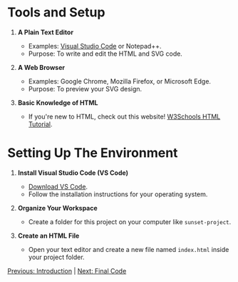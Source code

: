 <h1>Tools and Setup</h1>

1. **A Plain Text Editor**
   - Examples: [Visual Studio Code](https://code.visualstudio.com/) or Notepad++.
   - Purpose: To write and edit the HTML and SVG code.

2. **A Web Browser**
   - Examples: Google Chrome, Mozilla Firefox, or Microsoft Edge.
   - Purpose: To preview your SVG design.

3. **Basic Knowledge of HTML**
   - If you're new to HTML, check out this website! [W3Schools HTML Tutorial](https://www.w3schools.com/html/).

<h1>Setting Up The Environment</h1>

1. **Install Visual Studio Code (VS Code)**
   - [Download VS Code](https://code.visualstudio.com/).
   - Follow the installation instructions for your operating system.

2. **Organize Your Workspace**
   - Create a folder for this project on your computer like `sunset-project`.

3. **Create an HTML File**
   - Open your text editor and create a new file named `index.html` inside your project folder.


[Previous: Introduction](introduction.md) | [Next: Final Code](final-code.md)
